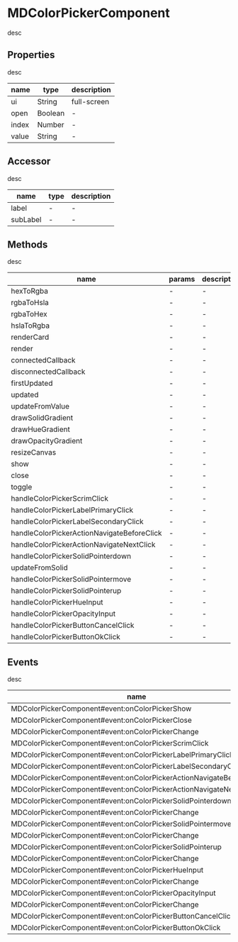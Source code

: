 # MDColorPickerComponent
desc 

## Properties
desc 

name|type|description
---|---|---
ui|String|full-screen
open|Boolean|-
index|Number|-
value|String|-

## Accessor
desc 

name|type|description
---|---|---
label|-|-
subLabel|-|-

## Methods
desc 

name|params|description
---|---|---
hexToRgba|-|-
rgbaToHsla|-|-
rgbaToHex|-|-
hslaToRgba|-|-
renderCard|-|-
render|-|-
connectedCallback|-|-
disconnectedCallback|-|-
firstUpdated|-|-
updated|-|-
updateFromValue|-|-
drawSolidGradient|-|-
drawHueGradient|-|-
drawOpacityGradient|-|-
resizeCanvas|-|-
show|-|-
close|-|-
toggle|-|-
handleColorPickerScrimClick|-|-
handleColorPickerLabelPrimaryClick|-|-
handleColorPickerLabelSecondaryClick|-|-
handleColorPickerActionNavigateBeforeClick|-|-
handleColorPickerActionNavigateNextClick|-|-
handleColorPickerSolidPointerdown|-|-
updateFromSolid|-|-
handleColorPickerSolidPointermove|-|-
handleColorPickerSolidPointerup|-|-
handleColorPickerHueInput|-|-
handleColorPickerOpacityInput|-|-
handleColorPickerButtonCancelClick|-|-
handleColorPickerButtonOkClick|-|-

## Events
desc 

name|params|description
---|---|---
MDColorPickerComponent#event:onColorPickerShow|-|-
MDColorPickerComponent#event:onColorPickerClose|-|-
MDColorPickerComponent#event:onColorPickerChange|-|-
MDColorPickerComponent#event:onColorPickerScrimClick|-|-
MDColorPickerComponent#event:onColorPickerLabelPrimaryClick|-|-
MDColorPickerComponent#event:onColorPickerLabelSecondaryClick|-|-
MDColorPickerComponent#event:onColorPickerActionNavigateBeforeClick|-|-
MDColorPickerComponent#event:onColorPickerActionNavigateNextClick|-|-
MDColorPickerComponent#event:onColorPickerSolidPointerdown|-|-
MDColorPickerComponent#event:onColorPickerChange|-|-
MDColorPickerComponent#event:onColorPickerSolidPointermove|-|-
MDColorPickerComponent#event:onColorPickerChange|-|-
MDColorPickerComponent#event:onColorPickerSolidPointerup|-|-
MDColorPickerComponent#event:onColorPickerChange|-|-
MDColorPickerComponent#event:onColorPickerHueInput|-|-
MDColorPickerComponent#event:onColorPickerChange|-|-
MDColorPickerComponent#event:onColorPickerOpacityInput|-|-
MDColorPickerComponent#event:onColorPickerChange|-|-
MDColorPickerComponent#event:onColorPickerButtonCancelClick|-|-
MDColorPickerComponent#event:onColorPickerButtonOkClick|-|-

